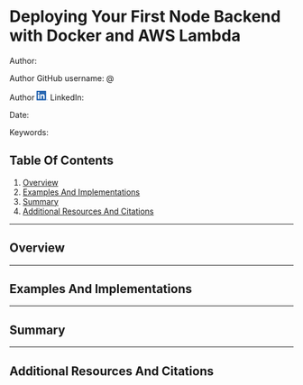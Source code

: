 # Deploying Your First Node Backend with Docker and AWS Lambda

Author:

Author GitHub username: @

Author <img src="./assets/LI-In-Bug.png" width="20" height="17"/> LinkedIn:

Date:

Keywords:

## Table Of Contents

1. [Overview](#overview)
2. [Examples And Implementations](#examples-and-implementations)
3. [Summary](#summary)
4. [Additional Resources And Citations](#additional-resources-and-citations)

---

## Overview

---

## Examples And Implementations

---

## Summary

---

## Additional Resources And Citations

